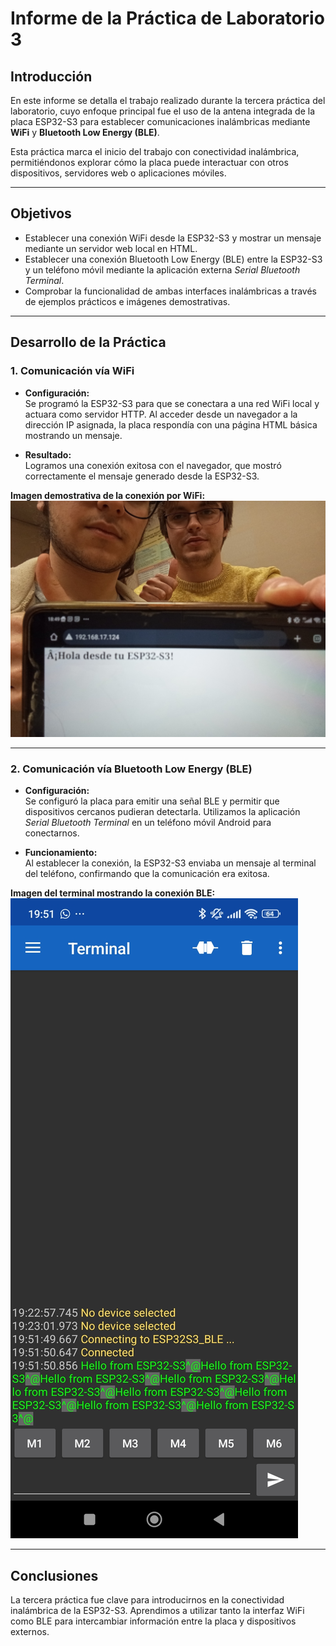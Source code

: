 # Informe de la Práctica de Laboratorio 3

## Introducción

En este informe se detalla el trabajo realizado durante la tercera práctica del laboratorio, cuyo enfoque principal fue el uso de la antena integrada de la placa ESP32-S3 para establecer comunicaciones inalámbricas mediante **WiFi** y **Bluetooth Low Energy (BLE)**.

Esta práctica marca el inicio del trabajo con conectividad inalámbrica, permitiéndonos explorar cómo la placa puede interactuar con otros dispositivos, servidores web o aplicaciones móviles.

---

## Objetivos

- Establecer una conexión WiFi desde la ESP32-S3 y mostrar un mensaje mediante un servidor web local en HTML.
- Establecer una conexión Bluetooth Low Energy (BLE) entre la ESP32-S3 y un teléfono móvil mediante la aplicación externa *Serial Bluetooth Terminal*.
- Comprobar la funcionalidad de ambas interfaces inalámbricas a través de ejemplos prácticos e imágenes demostrativas.

---

## Desarrollo de la Práctica

### 1. Comunicación vía WiFi

- **Configuración:**  
  Se programó la ESP32-S3 para que se conectara a una red WiFi local y actuara como servidor HTTP. Al acceder desde un navegador a la dirección IP asignada, la placa respondía con una página HTML básica mostrando un mensaje.

- **Resultado:**  
  Logramos una conexión exitosa con el navegador, que mostró correctamente el mensaje generado desde la ESP32-S3.

 **Imagen demostrativa de la conexión por WiFi:**  
![Conexión WiFi - ESP32-S3](Imagenes_Practicas/Wifi.jpg)

---

### 2. Comunicación vía Bluetooth Low Energy (BLE)

- **Configuración:**  
  Se configuró la placa para emitir una señal BLE y permitir que dispositivos cercanos pudieran detectarla. Utilizamos la aplicación *Serial Bluetooth Terminal* en un teléfono móvil Android para conectarnos.

- **Funcionamiento:**  
  Al establecer la conexión, la ESP32-S3 enviaba un mensaje al terminal del teléfono, confirmando que la comunicación era exitosa.

 **Imagen del terminal mostrando la conexión BLE:**  
![Terminal Serial Bluetooth](Imagenes_Practicas/Bluetooth.jpg)

---

## Conclusiones

La tercera práctica fue clave para introducirnos en la conectividad inalámbrica de la ESP32-S3. Aprendimos a utilizar tanto la interfaz WiFi como BLE para intercambiar información entre la placa y dispositivos externos.

